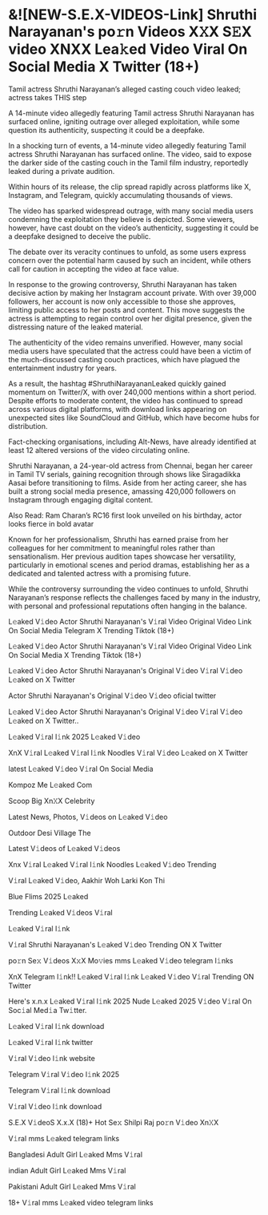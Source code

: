 <h1>&![NEW-S.E.X-VIDEOS-Link] Shruthi Narayanan's po𝚛n Videos X𝚇X S𝙴X video XNXX Lea𝚔ed Video Viral On Social Media X Twitter (18+)</h1>
Tamil actress Shruthi Narayanan’s alleged casting couch video leaked; actress takes THIS step

A 14-minute video allegedly featuring Tamil actress Shruthi Narayanan has surfaced online, igniting outrage over alleged exploitation, while some question its authenticity, suspecting it could be a deepfake.

In a shocking turn of events, a 14-minute video allegedly featuring Tamil actress Shruthi Narayanan has surfaced online. The video, said to expose the darker side of the casting couch in the Tamil film industry, reportedly leaked during a private audition.

Within hours of its release, the clip spread rapidly across platforms like X, Instagram, and Telegram, quickly accumulating thousands of views.

The video has sparked widespread outrage, with many social media users condemning the exploitation they believe is depicted. Some viewers, however, have cast doubt on the video’s authenticity, suggesting it could be a deepfake designed to deceive the public.

The debate over its veracity continues to unfold, as some users express concern over the potential harm caused by such an incident, while others call for caution in accepting the video at face value.

In response to the growing controversy, Shruthi Narayanan has taken decisive action by making her Instagram account private. With over 39,000 followers, her account is now only accessible to those she approves, limiting public access to her posts and content. This move suggests the actress is attempting to regain control over her digital presence, given the distressing nature of the leaked material.

The authenticity of the video remains unverified. However, many social media users have speculated that the actress could have been a victim of the much-discussed casting couch practices, which have plagued the entertainment industry for years.

As a result, the hashtag #ShruthiNarayananLeaked quickly gained momentum on Twitter/X, with over 240,000 mentions within a short period. Despite efforts to moderate content, the video has continued to spread across various digital platforms, with download links appearing on unexpected sites like SoundCloud and GitHub, which have become hubs for distribution.

Fact-checking organisations, including Alt-News, have already identified at least 12 altered versions of the video circulating online.

Shruthi Narayanan, a 24-year-old actress from Chennai, began her career in Tamil TV serials, gaining recognition through shows like Siragadikka Aasai before transitioning to films. Aside from her acting career, she has built a strong social media presence, amassing 420,000 followers on Instagram through engaging digital content.

Also Read: Ram Charan’s RC16 first look unveiled on his birthday, actor looks fierce in bold avatar

Known for her professionalism, Shruthi has earned praise from her colleagues for her commitment to meaningful roles rather than sensationalism. Her previous audition tapes showcase her versatility, particularly in emotional scenes and period dramas, establishing her as a dedicated and talented actress with a promising future.

While the controversy surrounding the video continues to unfold, Shruthi Narayanan’s response reflects the challenges faced by many in the industry, with personal and professional reputations often hanging in the balance.

L𝚎aked V𝚒deo Actor Shruthi Narayanan's V𝚒ral Video Original Video Link On Social Media Telegram X Trending Tiktok (18+)

L𝚎aked V𝚒deo Actor Shruthi Narayanan's V𝚒ral Video Original Video Link On Social Media X Trending Tiktok (18+)

L𝚎aked V𝚒deo Actor Shruthi Narayanan's Original V𝚒deo V𝚒ral V𝚒deo L𝚎aked on X Twitter

Actor Shruthi Narayanan's Original V𝚒deo V𝚒deo oficial twitter

L𝚎aked V𝚒deo Actor Shruthi Narayanan's Original V𝚒deo V𝚒ral V𝚒deo L𝚎aked on X Twitter..

L𝚎aked V𝚒ral l𝚒nk 2025 L𝚎aked V𝚒deo

XnX V𝚒ral L𝚎aked V𝚒ral l𝚒nk Noodles V𝚒ral V𝚒deo L𝚎aked on X Twitter

latest L𝚎aked V𝚒deo V𝚒ral On Social Media

Kompoz Me L𝚎aked Com

Scoop Big Xn𝚇X Celebrity

Latest News, Photos, V𝚒deos on L𝚎aked V𝚒deo

Outdoor Desi Village The

Latest V𝚒deos of L𝚎aked V𝚒deos

Xnx V𝚒ral L𝚎aked V𝚒ral l𝚒nk Noodles L𝚎aked V𝚒deo Trending

V𝚒ral L𝚎aked V𝚒deo, Aakhir Woh Larki Kon Thi

Blue Flims 2025 L𝚎aked

Trending L𝚎aked V𝚒deos V𝚒ral

L𝚎aked V𝚒ral l𝚒nk

V𝚒ral Shruthi Narayanan's L𝚎aked V𝚒deo Trending ON X Twitter

po𝚛n Se𝚡 V𝚒deos X𝚡X Mo𝚟ies mms L𝚎aked V𝚒deo telegram l𝚒nks

XnX Telegram l𝚒nk!! L𝚎aked V𝚒ral l𝚒nk L𝚎aked V𝚒deo V𝚒ral Trending ON Twitter

Here's x.n.x L𝚎aked V𝚒ral l𝚒nk 2025 Nude L𝚎aked 2025 V𝚒deo V𝚒ral On Soc𝚒al Med𝚒a Tw𝚒tter.

L𝚎aked V𝚒ral l𝚒nk download

L𝚎aked V𝚒ral l𝚒nk twitter

V𝚒ral V𝚒deo l𝚒nk website

Telegram V𝚒ral V𝚒deo l𝚒nk 2025

Telegram V𝚒ral l𝚒nk download

V𝚒ral V𝚒deo l𝚒nk download

S.E.X V𝚒deoS X.x.X (18)+ Hot Se𝚡 Shilpi Raj po𝚛n V𝚒deo Xn𝚇X

V𝚒ral mms L𝚎aked telegram links

Bangladesi Adult Girl L𝚎aked Mms V𝚒ral

indian Adult Girl L𝚎aked Mms V𝚒ral

Pakistani Adult Girl L𝚎aked Mms V𝚒ral

18+ V𝚒ral mms L𝚎aked video telegram links
